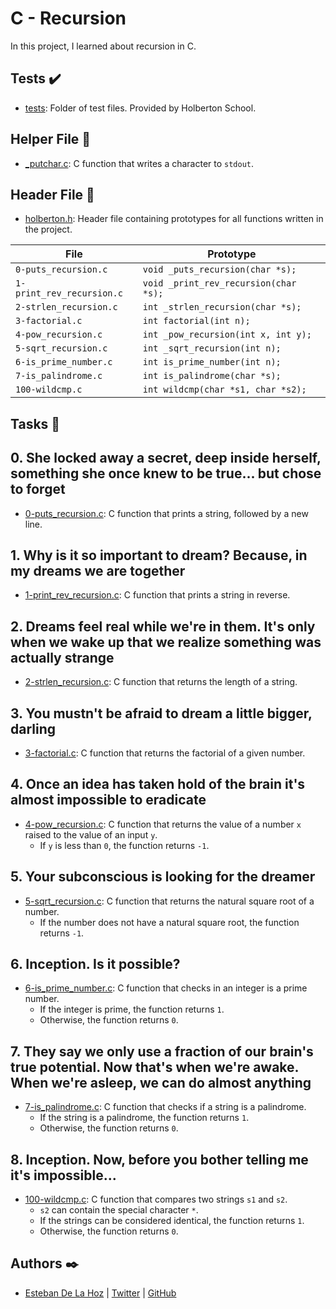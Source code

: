 # C - Recursion

In this project, I learned about recursion in C.

## Tests :heavy_check_mark:

* [tests](./tests): Folder of test files. Provided by Holberton School.

## Helper File :raised_hands:

* [_putchar.c](./_putchar.c): C function that writes a character to `stdout`.

## Header File :file_folder:

* [holberton.h](./holberton.h): Header file containing prototypes for all
functions written in the project.

| File                      | Prototype                             |
| ------------------------- | ------------------------------------- |
| `0-puts_recursion.c`      | `void _puts_recursion(char *s);`      |
| `1-print_rev_recursion.c` | `void _print_rev_recursion(char *s);` |
| `2-strlen_recursion.c`    | `int _strlen_recursion(char *s);`     |
| `3-factorial.c`           | `int factorial(int n);`               |
| `4-pow_recursion.c`       | `int _pow_recursion(int x, int y);`   |
| `5-sqrt_recursion.c`      | `int _sqrt_recursion(int n);`         |
| `6-is_prime_number.c`     | `int is_prime_number(int n);`         |
| `7-is_palindrome.c`       | `int is_palindrome(char *s);`         |
| `100-wildcmp.c`           | `int wildcmp(char *s1, char *s2);`    |

## Tasks :page_with_curl:

## 0. She locked away a secret, deep inside herself, something she once knew to be true... but chose to forget
  * [0-puts_recursion.c](./0-puts_recursion.c): C function that prints a string,
  followed by a new line.

## 1. Why is it so important to dream? Because, in my dreams we are together
  * [1-print_rev_recursion.c](./1-print_rev_recursion.c): C function that prints
  a string in reverse.

## 2. Dreams feel real while we're in them. It's only when we wake up that we realize something was actually strange
  * [2-strlen_recursion.c](./2-strlen_recursion.c): C function that returns the
  length of a string.

## 3. You mustn't be afraid to dream a little bigger, darling
  * [3-factorial.c](./3-factorial.c): C function that returns the factorial of
  a given number.

## 4. Once an idea has taken hold of the brain it's almost impossible to eradicate
  * [4-pow_recursion.c](./4-pow_recursion.c): C function that returns the value of
  a number `x` raised to the value of an input `y`.
    * If `y` is less than `0`, the function returns `-1`.

## 5. Your subconscious is looking for the dreamer
  * [5-sqrt_recursion.c](./5-sqrt_recursion.c): C function that returns the natural square
  root of a number.
    * If the number does not have a natural square root, the function returns `-1`.

## 6. Inception. Is it possible?
  * [6-is_prime_number.c](./6-is_prime_number.c): C function that checks in an
  integer is a prime number.
    * If the integer is prime, the function returns `1`.
    * Otherwise, the function returns `0`.

## 7. They say we only use a fraction of our brain's true potential. Now that's when we're awake. When we're asleep, we can do almost anything
  * [7-is_palindrome.c](./7-is_palindrome.c): C function that checks if a string is
  a palindrome.
    * If the string is a palindrome, the function returns `1`.
    * Otherwise, the function returns `0`.

## 8. Inception. Now, before you bother telling me it's impossible...
  * [100-wildcmp.c](./100-wildcmp.c): C function that compares two strings
  `s1` and `s2`.
    * `s2` can contain the special character `*`.
    * If the strings can be considered identical, the function returns `1`.
    * Otherwise, the function returns `0`.
    
    
    
## Authors :black_nib:

- [Esteban De La Hoz](https://www.linkedin.com/in/esteban-de-la-hoz-romero-b6270017b/) | [Twitter](https://twitter.com/Esteban18911) | [GitHub](https://github.com/Esteban18911)
